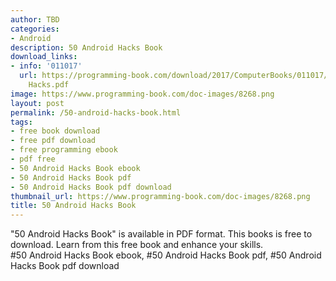 ```yaml
---
author: TBD
categories:
- Android
description: 50 Android Hacks Book
download_links:
- info: '011017'
  url: https://programming-book.com/download/2017/ComputerBooks/011017/50 Android
    Hacks.pdf
image: https://www.programming-book.com/doc-images/8268.png
layout: post
permalink: /50-android-hacks-book.html
tags:
- free book download
- free pdf download
- free programming ebook
- pdf free
- 50 Android Hacks Book ebook
- 50 Android Hacks Book pdf
- 50 Android Hacks Book pdf download
thumbnail_url: https://www.programming-book.com/doc-images/8268.png
title: 50 Android Hacks Book
---
```


 
<div class="item-desc text-justify">
  "50 Android Hacks Book" is available in PDF format. This books is free to download. Learn from this free book and enhance your skills.
  <br>
  #50 Android Hacks Book ebook, #50 Android Hacks Book pdf, #50 Android Hacks Book pdf download
</div>
